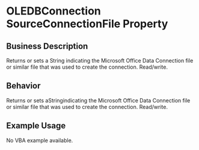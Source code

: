# OLEDBConnection SourceConnectionFile Property

## Business Description
Returns or sets a String indicating the Microsoft Office Data Connection file or similar file that was used to create the connection. Read/write.

## Behavior
Returns or sets aStringindicating the Microsoft Office Data Connection file or similar file that was used to create the connection. Read/write.

## Example Usage
No VBA example available.